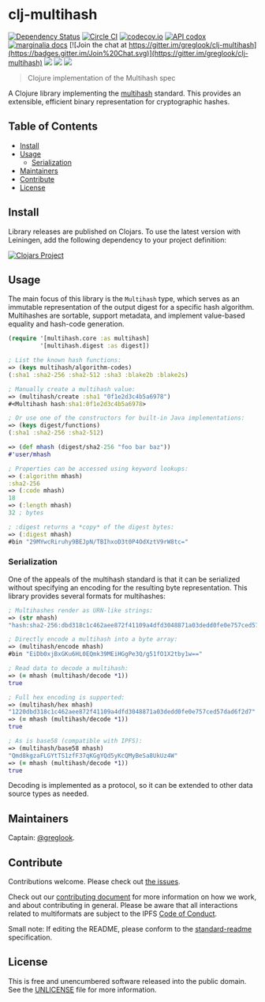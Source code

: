 clj-multihash
=============

[![Dependency Status](https://www.versioneye.com/clojure/mvxcvi:multihash/badge.svg)](https://www.versioneye.com/clojure/mvxcvi:multihash)
[![Circle CI](https://img.shields.io/circleci/project/github/multiformats/clj-multihash.svg?style=flat-square)](https://circleci.com/gh/multiformats/clj-multihash)
[![codecov.io](https://img.shields.io/codecov/c/github/multiformats/clj-multihash.svg?style=flat-square&branch=develop)](https://codecov.io/github/multiformats/clj-multihash?branch=develop)
[![API codox](https://img.shields.io/badge/doc-API-blue.svg)](https://multiformats.github.io/clj-multihash/api/multihash.core.html)
[![marginalia docs](https://img.shields.io/badge/doc-marginalia-blue.png)](https://multiformats.github.io/clj-multihash/marginalia/uberdoc.html)
[![Join the chat at https://gitter.im/greglook/clj-multihash](https://badges.gitter.im/Join%20Chat.svg)](https://gitter.im/greglook/clj-multihash)
[![](https://img.shields.io/badge/freenode-%23ipfs-blue.svg?style=flat-square)](https://webchat.freenode.net/?channels=%23ipfs)
[![](https://img.shields.io/badge/readme%20style-standard-brightgreen.svg?style=flat-square)](https://github.com/RichardLitt/standard-readme)
[![](https://img.shields.io/badge/project-multiformats-blue.svg?style=flat-square)](https://github.com/multiformats/multiformats)

> Clojure implementation of the Multihash spec

A Clojure library implementing the
[multihash](https://github.com/multiformats/multihash) standard. This provides an
extensible, efficient binary representation for cryptographic hashes.

## Table of Contents

- [Install](#install)
- [Usage](#usage)
  - [Serialization](#serialization)
- [Maintainers](#maintainers)
- [Contribute](#contribute)
- [License](#license)

## Install

Library releases are published on Clojars. To use the latest version with
Leiningen, add the following dependency to your project definition:

[![Clojars Project](https://clojars.org/mvxcvi/multihash/latest-version.svg)](https://clojars.org/mvxcvi/multihash)

## Usage

The main focus of this library is the `Multihash` type, which serves as an
immutable representation of the output digest for a specific hash algorithm.
Multihashes are sortable, support metadata, and implement value-based equality
and hash-code generation.

```clojure
(require '[multihash.core :as multihash]
         '[multihash.digest :as digest])

; List the known hash functions:
=> (keys multihash/algorithm-codes)
(:sha1 :sha2-256 :sha2-512 :sha3 :blake2b :blake2s)

; Manually create a multihash value:
=> (multihash/create :sha1 "0f1e2d3c4b5a6978")
#<Multihash hash:sha1:0f1e2d3c4b5a6978>

; Or use one of the constructors for built-in Java implementations:
=> (keys digest/functions)
(:sha1 :sha2-256 :sha2-512)

=> (def mhash (digest/sha2-256 "foo bar baz"))
#'user/mhash

; Properties can be accessed using keyword lookups:
=> (:algorithm mhash)
:sha2-256
=> (:code mhash)
18
=> (:length mhash)
32 ; bytes

; :digest returns a *copy* of the digest bytes:
=> (:digest mhash)
#bin "29MYwcRiruhy9BEJpN/TBIhxoD3t0P4OdXztV9rW8tc="
```

### Serialization

One of the appeals of the multihash standard is that it can be serialized
without specifying an encoding for the resulting byte representation. This
library provides several formats for multihashes:

```clojure
; Multihashes render as URN-like strings:
=> (str mhash)
"hash:sha2-256:dbd318c1c462aee872f41109a4dfd3048871a03dedd0fe0e757ced57dad6f2d7"

; Directly encode a multihash into a byte array:
=> (multihash/encode mhash)
#bin "EiDb0xjBxGKu6HL0EQmk39MEiHGgPe3Q/g51fO1X2tby1w=="

; Read data to decode a multihash:
=> (= mhash (multihash/decode *1))
true

; Full hex encoding is supported:
=> (multihash/hex mhash)
"1220dbd318c1c462aee872f41109a4dfd3048871a03dedd0fe0e757ced57dad6f2d7"
=> (= mhash (multihash/decode *1))
true

; As is base58 (compatible with IPFS):
=> (multihash/base58 mhash)
"Qmd8kgzaFLGYtTS1zfF37qKGgYQd5yKcQMyBeSa8UkUz4W"
=> (= mhash (multihash/decode *1))
true
```

Decoding is implemented as a protocol, so it can be extended to other data
source types as needed.

## Maintainers

Captain: [@greglook](https://github.com/greglook).

## Contribute

Contributions welcome. Please check out [the issues](https://github.com/multiformats/clj-multihash/issues).

Check out our [contributing document](https://github.com/multiformats/multiformats/blob/master/contributing.md) for more information on how we work, and about contributing in general. Please be aware that all interactions related to multiformats are subject to the IPFS [Code of Conduct](https://github.com/ipfs/community/blob/master/code-of-conduct.md).

Small note: If editing the README, please conform to the [standard-readme](https://github.com/RichardLitt/standard-readme) specification.

## License

This is free and unencumbered software released into the public domain.
See the [UNLICENSE](UNLICENSE) file for more information.

